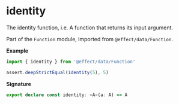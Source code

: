 # identity

The identity function, i.e. A function that returns its input argument.

Part of the `Function` module, imported from `@effect/data/Function`.

**Example**

```ts
import { identity } from '@effect/data/Function'

assert.deepStrictEqual(identity(5), 5)
```

**Signature**

```ts
export declare const identity: <A>(a: A) => A
```
